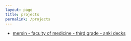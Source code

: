 ```yaml
---
layout: page
title: projects
permalink: /projects
---
```


- [mersin - faculty of medicine - third grade - anki decks](projects/med-third-grade-anki-decks.md)
